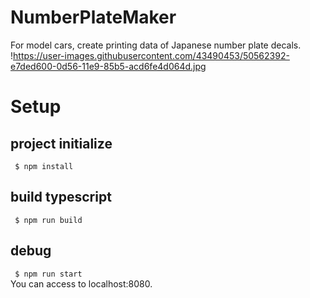 # NumberPlateMaker
For model cars, create printing data of Japanese number plate decals.  
!https://user-images.githubusercontent.com/43490453/50562392-e7ded600-0d56-11e9-85b5-acd6fe4d064d.jpg

# Setup
## project initialize
``` $ npm install```

## build typescript
``` $ npm run build```

## debug
``` $ npm run start```  
You can access to localhost:8080.
